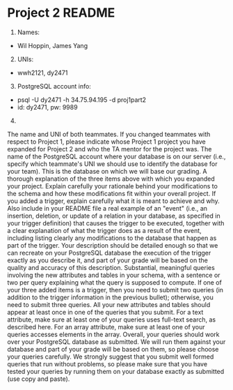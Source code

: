 # Project 2 README
1. Names:
- Wil Hoppin, James Yang

2. UNIs:
- wwh2121, dy2471

3. PostgreSQL account info:
- psql -U dy2471 -h 34.75.94.195 -d proj1part2
- id: dy2471, pw: 9989

4. 

The name and UNI of both teammates. If you changed teammates with respect to Project 1, please indicate whose Project 1 project you have expanded for Project 2 and who the TA mentor for the project was.
The name of the PostgreSQL account where your database is on our server (i.e., specify which teammate's UNI we should use to identify the database for your team). This is the database on which we will base our grading.
A thorough explanation of the three items above with which you expanded your project. Explain carefully your rationale behind your modifications to the schema and how these modifications fit within your overall project.
If you added a trigger, explain carefully what it is meant to achieve and why. Also include in your README file a real example of an "event" (i.e., an insertion, deletion, or update of a relation in your database, as specified in your trigger definition) that causes the trigger to be executed, together with a clear explanation of what the trigger does as a result of the event, including listing clearly any modifications to the database that happen as part of the trigger. Your description should be detailed enough so that we can recreate on your PostgreSQL database the execution of the trigger exactly as you describe it, and part of your grade will be based on the quality and accuracy of this description.
Substantial, meaningful queries involving the new attributes and tables in your schema, with a sentence or two per query explaining what the query is supposed to compute. If one of your three added items is a trigger, then you need to submit two queries (in addition to the trigger information in the previous bullet); otherwise, you need to submit three queries. All your new attributes and tables should appear at least once in one of the queries that you submit. For a text attribute, make sure at least one of your queries uses full-text search, as described here. For an array attribute, make sure at least one of your queries accesses elements in the array. Overall, your queries should work over your PostgreSQL database as submitted. We will run them against your database and part of your grade will be based on them, so please choose your queries carefully. We strongly suggest that you submit well formed queries that run without problems, so please make sure that you have tested your queries by running them on your database exactly as submitted (use copy and paste).